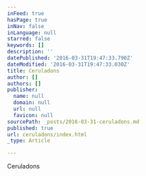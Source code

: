 ```yaml
---
inFeed: true
hasPage: true
inNav: false
inLanguage: null
starred: false
keywords: []
description: ''
datePublished: '2016-03-31T19:47:33.790Z'
dateModified: '2016-03-31T19:47:33.030Z'
title: Ceruladons
author: []
authors: []
publisher:
  name: null
  domain: null
  url: null
  favicon: null
sourcePath: _posts/2016-03-31-ceruladons.md
published: true
url: ceruladons/index.html
_type: Article

---
```

Ceruladons